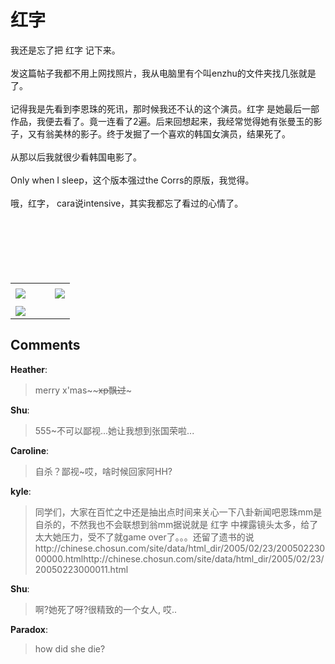 # 红字

<div id="msgcns!B37A52AAF181A958!682" class="bvMsg"><div>我还是忘了把 红字 记下来。</div>
<div> </div>
<div>发这篇帖子我都不用上网找照片，我从电脑里有个叫enzhu的文件夹找几张就是了。</div>
<div> </div>
<div>记得我是先看到李恩珠的死讯，那时候我还不认的这个演员。红字 是她最后一部作品，我便去看了。竟一连看了2遍。后来回想起来，我经常觉得她有张曼玉的影子，又有翁美林的影子。终于发掘了一个喜欢的韩国女演员，结果死了。</div>
<div> </div>
<div>从那以后我就很少看韩国电影了。</div>
<div> </div>
<div>Only when I sleep，这个版本强过the Corrs的原版，我觉得。</div>
<div> </div>
<div>哦，红字， cara说intensive，其实我都忘了看过的心情了。</div>
<div> </div>
<div> </div>
<div> </div>
<div> </div>
<div> </div>
<div> </div></div><table cellspacing="0" border="0"><tr><td></td></tr><tr><td valign="top"><a href="http://blufiles.storage.live.com/y1pJwNNfeumJgLLt8qdP3m0VVkPr-LgreyvNLeXMtGu3lYyuVqhL525d8s0-6wFnATgU5ZnsDguVgU" target="_blank" rel="WLPP;url=http://blufiles.storage.live.com/y1pJwNNfeumJgLLt8qdP3m0VVkPr-LgreyvNLeXMtGu3lYyuVqhL525d8s0-6wFnATgU5ZnsDguVgU;cnsid=cns&#033;B37A52AAF181A958&#033;683"><img src="http://blufiles.storage.live.com/y1pJwNNfeumJgLLt8qdP3m0VVkPr-LgreyvlxyPu2gCaPtMOpfLxmQz09_tlPaJHWUxJJKHEX5kDUc" border="0" /></a></td><td width="15"></td><td valign="top"><a href="http://blufiles.storage.live.com/y1plECVH3wFol-IDETMGlebcy6IkuJT2ehiv0bPiGnhgTg2D8gS9GE3ykwAQ2vcOfKdBeR_G0yUALM" target='_blank' rel="WLPP;url=http://blufiles.storage.live.com/y1plECVH3wFol-IDETMGlebcy6IkuJT2ehiv0bPiGnhgTg2D8gS9GE3ykwAQ2vcOfKdBeR_G0yUALM;cnsid=cns&#033;B37A52AAF181A958&#033;684"><img src="http://blufiles.storage.live.com/y1plECVH3wFol-IDETMGlebcy6IkuJT2ehijhGsOMC1Uu5dlWeI623UitzAKdVQr2toSVuXTJGn9vo" border="0" /></a></td></tr><tr><td></td></tr><tr><td valign="top"><a href="http://blufiles.storage.live.com/y1pYi5obQwmMlbopErEeeSPn7hftL-wgGNdUtKIZi-TRuY-QJoMxnoDJ92cf84JwjPGQUBeib61Eug" target="_blank" rel="WLPP;url=http://blufiles.storage.live.com/y1pYi5obQwmMlbopErEeeSPn7hftL-wgGNdUtKIZi-TRuY-QJoMxnoDJ92cf84JwjPGQUBeib61Eug;cnsid=cns&#033;B37A52AAF181A958&#033;685"><img src="http://blufiles.storage.live.com/y1pYi5obQwmMlbopErEeeSPn7hftL-wgGNdiWzWNWYw6qtJXEzhdY6NBuCJxRk3_ombLTrkEcLV_yw" border="0" /></a></td></tr></table>

## Comments

**Heather**:
> merry x\'mas~~~~xp飘过~~~

**Shu**:
> 555~不可以鄙视...她让我想到张国荣啦...

**Caroline**:
> 自杀？鄙视~哎，啥时候回家阿HH?

**kyle**:
> 同学们，大家在百忙之中还是抽出点时间来关心一下八卦新闻吧恩珠mm是自杀的，不然我也不会联想到翁mm据说就是 红字 中裸露镜头太多，给了太大她压力，受不了就game over了。。。还留了遗书的说http://chinese.chosun.com/site/data/html_dir/2005/02/23/20050223000000.htmlhttp://chinese.chosun.com/site/data/html_dir/2005/02/23/20050223000011.html

**Shu**:
> 啊?她死了呀?很精致的一个女人, 哎..

**Paradox**:
> how did she die?

